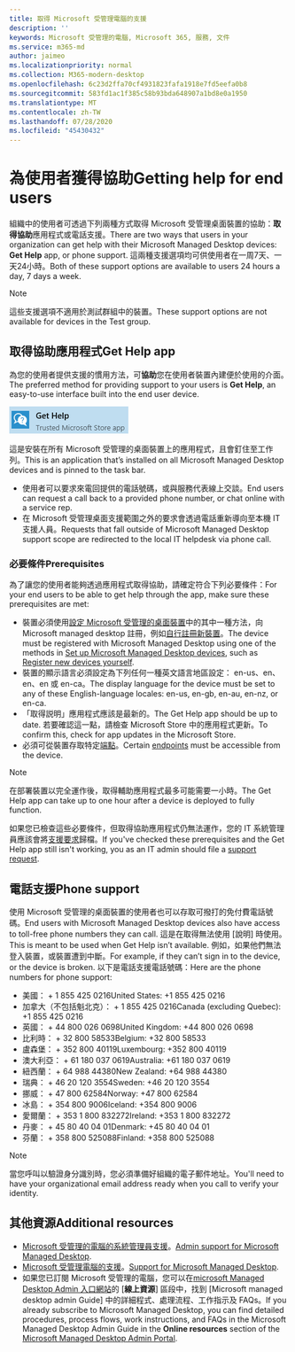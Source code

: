 ```yaml
---
title: 取得 Microsoft 受管理電腦的支援
description: ''
keywords: Microsoft 受管理的電腦, Microsoft 365, 服務, 文件
ms.service: m365-md
author: jaimeo
ms.localizationpriority: normal
ms.collection: M365-modern-desktop
ms.openlocfilehash: 6c23d2ffa70cf4931823fafa1918e7fd5eefa0b8
ms.sourcegitcommit: 583fd1ac1f385c58b93bda648907a1bd8e0a1950
ms.translationtype: MT
ms.contentlocale: zh-TW
ms.lasthandoff: 07/28/2020
ms.locfileid: "45430432"
---
```

# <a name="getting-help-for-end-users"></a><span data-ttu-id="8670b-103">為使用者獲得協助</span><span class="sxs-lookup"><span data-stu-id="8670b-103">Getting help for end users</span></span>

<span data-ttu-id="8670b-104">組織中的使用者可透過下列兩種方式取得 Microsoft 受管理桌面裝置的協助：**取得協助**應用程式或電話支援。</span><span class="sxs-lookup"><span data-stu-id="8670b-104">There are two ways that users in your organization can get help with their Microsoft Managed Desktop devices: **Get Help** app, or phone support.</span></span> <span data-ttu-id="8670b-105">這兩種支援選項均可供使用者在一周7天、一天24小時。</span><span class="sxs-lookup"><span data-stu-id="8670b-105">Both of these support options are available to users 24 hours a day, 7 days a week.</span></span>
 
>[!NOTE]
><span data-ttu-id="8670b-106">這些支援選項不適用於測試群組中的裝置。</span><span class="sxs-lookup"><span data-stu-id="8670b-106">These support options are not available for devices in the Test group.</span></span>

## <a name="get-help-app"></a><span data-ttu-id="8670b-107">取得協助應用程式</span><span class="sxs-lookup"><span data-stu-id="8670b-107">Get Help app</span></span>

<span data-ttu-id="8670b-108">為您的使用者提供支援的慣用方法，可**協助**您在使用者裝置內建便於使用的介面。</span><span class="sxs-lookup"><span data-stu-id="8670b-108">The preferred method for providing support to your users is **Get Help**, an easy-to-use interface built into the end user device.</span></span>  

![取得協助應用程式圖示](../../media/get-help.png)

<span data-ttu-id="8670b-110">這是安裝在所有 Microsoft 受管理的桌面裝置上的應用程式，且會釘住至工作列。</span><span class="sxs-lookup"><span data-stu-id="8670b-110">This is an application that’s installed on all Microsoft Managed Desktop devices and is pinned to the task bar.</span></span> 

- <span data-ttu-id="8670b-111">使用者可以要求來電回提供的電話號碼，或與服務代表線上交談。</span><span class="sxs-lookup"><span data-stu-id="8670b-111">End users can request a call back to a provided phone number, or chat online with a service rep.</span></span>
- <span data-ttu-id="8670b-112">在 Microsoft 受管理桌面支援範圍之外的要求會透過電話重新導向至本機 IT 支援人員。</span><span class="sxs-lookup"><span data-stu-id="8670b-112">Requests that fall outside of Microsoft Managed Desktop support scope are redirected to the local IT helpdesk via phone call.</span></span>

### <a name="prerequisites"></a><span data-ttu-id="8670b-113">必要條件</span><span class="sxs-lookup"><span data-stu-id="8670b-113">Prerequisites</span></span>
<span data-ttu-id="8670b-114">為了讓您的使用者能夠透過應用程式取得協助，請確定符合下列必要條件：</span><span class="sxs-lookup"><span data-stu-id="8670b-114">For your end users to be able to get help through the app, make sure these prerequisites are met:</span></span>

- <span data-ttu-id="8670b-115">裝置必須使用[設定 Microsoft 受管理的桌面裝置](../get-started/set-up-devices.md)中的其中一種方法，向 Microsoft managed desktop 註冊，例如[自行註冊新裝置](../get-started/register-devices-self.md)。</span><span class="sxs-lookup"><span data-stu-id="8670b-115">The device must be registered with Microsoft Managed Desktop using one of the methods in [Set up Microsoft Managed Desktop devices](../get-started/set-up-devices.md), such as [Register new devices yourself](../get-started/register-devices-self.md).</span></span>
- <span data-ttu-id="8670b-116">裝置的顯示語言必須設定為下列任何一種英文語言地區設定： en-us、en、en、en 或 en-ca。</span><span class="sxs-lookup"><span data-stu-id="8670b-116">The display language for the device must be set to any of these English-language locales: en-us, en-gb, en-au, en-nz, or en-ca.</span></span>
- <span data-ttu-id="8670b-117">「取得説明」應用程式應該是最新的。</span><span class="sxs-lookup"><span data-stu-id="8670b-117">The Get Help app should be up to date.</span></span> <span data-ttu-id="8670b-118">若要確認這一點，請檢查 Microsoft Store 中的應用程式更新。</span><span class="sxs-lookup"><span data-stu-id="8670b-118">To confirm this, check for app updates in the Microsoft Store.</span></span>
- <span data-ttu-id="8670b-119">必須可從裝置存取特定[端點](../get-ready/network.md#endpoints-allowed-that-are-necessary-for-microsoft-managed-desktop)。</span><span class="sxs-lookup"><span data-stu-id="8670b-119">Certain [endpoints](../get-ready/network.md#endpoints-allowed-that-are-necessary-for-microsoft-managed-desktop) must be accessible from the device.</span></span>

> [!NOTE]
> <span data-ttu-id="8670b-120">在部署裝置以完全運作後，取得輔助應用程式最多可能需要一小時。</span><span class="sxs-lookup"><span data-stu-id="8670b-120">The Get Help app can take up to one hour after a device is deployed to fully function.</span></span>

<span data-ttu-id="8670b-121">如果您已檢查這些必要條件，但取得協助應用程式仍無法運作，您的 IT 系統管理員應該會將[支援要求](admin-support.md)歸檔。</span><span class="sxs-lookup"><span data-stu-id="8670b-121">If you've checked these prerequisites and the Get Help app still isn't working, you as an IT admin should file a [support request](admin-support.md).</span></span>

## <a name="phone-support"></a><span data-ttu-id="8670b-122">電話支援</span><span class="sxs-lookup"><span data-stu-id="8670b-122">Phone support</span></span>

<span data-ttu-id="8670b-123">使用 Microsoft 受管理的桌面裝置的使用者也可以存取可撥打的免付費電話號碼。</span><span class="sxs-lookup"><span data-stu-id="8670b-123">End users with Microsoft Managed Desktop devices also have access to toll-free phone numbers they can call.</span></span> <span data-ttu-id="8670b-124">這是在取得無法使用 [說明] 時使用。</span><span class="sxs-lookup"><span data-stu-id="8670b-124">This is meant to be used when Get Help isn’t available.</span></span> <span data-ttu-id="8670b-125">例如，如果他們無法登入裝置，或裝置遭到中斷。</span><span class="sxs-lookup"><span data-stu-id="8670b-125">For example, if they can’t sign in to the device, or the device is broken.</span></span> <span data-ttu-id="8670b-126">以下是電話支援電話號碼：</span><span class="sxs-lookup"><span data-stu-id="8670b-126">Here are the phone numbers for phone support:</span></span>

- <span data-ttu-id="8670b-127">美國： + 1 855 425 0216</span><span class="sxs-lookup"><span data-stu-id="8670b-127">United States: +1 855 425 0216</span></span>
- <span data-ttu-id="8670b-128">加拿大（不包括魁北克）： + 1 855 425 0216</span><span class="sxs-lookup"><span data-stu-id="8670b-128">Canada (excluding Quebec): +1 855 425 0216</span></span>
- <span data-ttu-id="8670b-129">英國： + 44 800 026 0698</span><span class="sxs-lookup"><span data-stu-id="8670b-129">United Kingdom: +44 800 026 0698</span></span>
- <span data-ttu-id="8670b-130">比利時： + 32 800 58533</span><span class="sxs-lookup"><span data-stu-id="8670b-130">Belgium: +32 800 58533</span></span>
- <span data-ttu-id="8670b-131">盧森堡： + 352 800 40119</span><span class="sxs-lookup"><span data-stu-id="8670b-131">Luxembourg: +352 800 40119</span></span>
- <span data-ttu-id="8670b-132">澳大利亞： + 61 180 037 0619</span><span class="sxs-lookup"><span data-stu-id="8670b-132">Australia: +61 180 037 0619</span></span>
- <span data-ttu-id="8670b-133">紐西蘭： + 64 988 44380</span><span class="sxs-lookup"><span data-stu-id="8670b-133">New Zealand: +64 988 44380</span></span>
- <span data-ttu-id="8670b-134">瑞典： + 46 20 120 3554</span><span class="sxs-lookup"><span data-stu-id="8670b-134">Sweden: +46 20 120 3554</span></span>
- <span data-ttu-id="8670b-135">挪威： + 47 800 62584</span><span class="sxs-lookup"><span data-stu-id="8670b-135">Norway: +47 800 62584</span></span>
- <span data-ttu-id="8670b-136">冰島： + 354 800 9006</span><span class="sxs-lookup"><span data-stu-id="8670b-136">Iceland: +354 800 9006</span></span>
- <span data-ttu-id="8670b-137">愛爾蘭： + 353 1 800 832272</span><span class="sxs-lookup"><span data-stu-id="8670b-137">Ireland: +353 1 800 832272</span></span>
- <span data-ttu-id="8670b-138">丹麥： + 45 80 40 04 01</span><span class="sxs-lookup"><span data-stu-id="8670b-138">Denmark: +45 80 40 04 01</span></span>
- <span data-ttu-id="8670b-139">芬蘭： + 358 800 525088</span><span class="sxs-lookup"><span data-stu-id="8670b-139">Finland: +358 800 525088</span></span>

>[!NOTE]
><span data-ttu-id="8670b-140">當您呼叫以驗證身分識別時，您必須準備好組織的電子郵件地址。</span><span class="sxs-lookup"><span data-stu-id="8670b-140">You'll need to have your organizational email address ready when you call to verify your identity.</span></span> 

## <a name="additional-resources"></a><span data-ttu-id="8670b-141">其他資源</span><span class="sxs-lookup"><span data-stu-id="8670b-141">Additional resources</span></span>
- <span data-ttu-id="8670b-142">[Microsoft 受管理的電腦的系統管理員支援](admin-support.md)。</span><span class="sxs-lookup"><span data-stu-id="8670b-142">[Admin support for Microsoft Managed Desktop](admin-support.md).</span></span> 
- <span data-ttu-id="8670b-143">[Microsoft 受管理電腦的支援](../service-description/support.md)。</span><span class="sxs-lookup"><span data-stu-id="8670b-143">[Support for Microsoft Managed Desktop](../service-description/support.md).</span></span>
- <span data-ttu-id="8670b-144">如果您已訂閱 Microsoft 受管理的電腦，您可以在[microsoft Managed Desktop Admin 入口網站](https://aka.ms/mwaasportal)的 [**線上資源**] 區段中，找到 [Microsoft managed desktop admin Guide] 中的詳細程式、處理流程、工作指示及 FAQs。</span><span class="sxs-lookup"><span data-stu-id="8670b-144">If you already subscribe to Microsoft Managed Desktop, you can find detailed procedures, process flows, work instructions, and FAQs in the Microsoft Managed Desktop Admin Guide in the **Online resources** section of the [Microsoft Managed Desktop Admin Portal](https://aka.ms/mwaasportal).</span></span>
